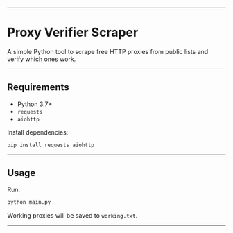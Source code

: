 
---

# Proxy Verifier Scraper

A simple Python tool to scrape free HTTP proxies from public lists and verify which ones work.

---

## Requirements

* Python 3.7+
* `requests`
* `aiohttp`

Install dependencies:

```bash
pip install requests aiohttp
```

---

## Usage

Run:

```bash
python main.py
```

Working proxies will be saved to `working.txt`.

---


